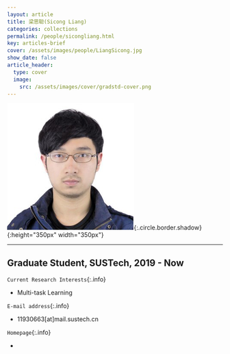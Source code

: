 ```yaml
---
layout: article
title: 梁思聪(Sicong Liang)
categories: collections
permalink: /people/sicongliang.html
key: articles-brief
cover: /assets/images/people/LiangSicong.jpg
show_date: false
article_header:
  type: cover
  image:
    src: /assets/images/cover/gradstd-cover.png
---
```


![Image](/assets/images/people/LiangSicong.jpg){:.circle.border.shadow}{:height="350px" width="350px"}

<div class="article__content" markdown="1">

---

## Graduate Student, SUSTech, 2019 - Now

<!--more-->

`Current Research Interests`{:.info}

- Multi-task Learning

`E-mail address`{:.info}

- 11930663[at]mail.sustech.cn

`Homepage`{:.info}

<div class="author-links">
  <ul class="menu menu--nowrap menu--inline">
	  <li title="homepage">
	  <a class="button button--circle mail-button" itemprop="sameAs" href="https://median-lab.github.io/" target="_blank">
	    <i class="fa fa-home"></i>
	  </a>
  	  </li>
  </ul>
</div>
</div>